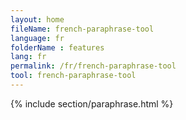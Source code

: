 ```yaml
---
layout: home
fileName: french-paraphrase-tool
language: fr
folderName : features
lang: fr
permalink: /fr/french-paraphrase-tool
tool: french-paraphrase-tool
---
```

{% include section/paraphrase.html %}